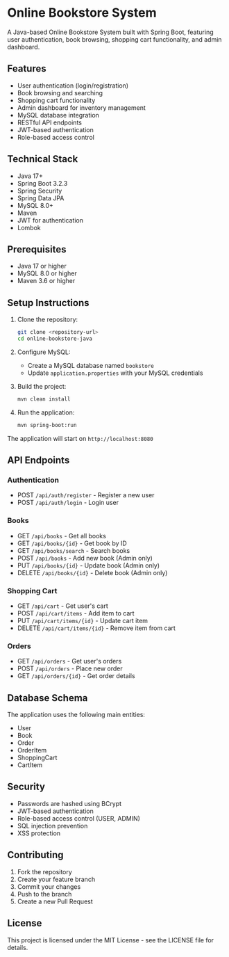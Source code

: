# Online Bookstore System

A Java-based Online Bookstore System built with Spring Boot, featuring user authentication, book browsing, shopping cart functionality, and admin dashboard.

## Features

- User authentication (login/registration)
- Book browsing and searching
- Shopping cart functionality
- Admin dashboard for inventory management
- MySQL database integration
- RESTful API endpoints
- JWT-based authentication
- Role-based access control

## Technical Stack

- Java 17+
- Spring Boot 3.2.3
- Spring Security
- Spring Data JPA
- MySQL 8.0+
- Maven
- JWT for authentication
- Lombok

## Prerequisites

- Java 17 or higher
- MySQL 8.0 or higher
- Maven 3.6 or higher

## Setup Instructions

1. Clone the repository:
   ```bash
   git clone <repository-url>
   cd online-bookstore-java
   ```

2. Configure MySQL:
   - Create a MySQL database named `bookstore`
   - Update `application.properties` with your MySQL credentials

3. Build the project:
   ```bash
   mvn clean install
   ```

4. Run the application:
   ```bash
   mvn spring-boot:run
   ```

The application will start on `http://localhost:8080`

## API Endpoints

### Authentication
- POST `/api/auth/register` - Register a new user
- POST `/api/auth/login` - Login user

### Books
- GET `/api/books` - Get all books
- GET `/api/books/{id}` - Get book by ID
- GET `/api/books/search` - Search books
- POST `/api/books` - Add new book (Admin only)
- PUT `/api/books/{id}` - Update book (Admin only)
- DELETE `/api/books/{id}` - Delete book (Admin only)

### Shopping Cart
- GET `/api/cart` - Get user's cart
- POST `/api/cart/items` - Add item to cart
- PUT `/api/cart/items/{id}` - Update cart item
- DELETE `/api/cart/items/{id}` - Remove item from cart

### Orders
- GET `/api/orders` - Get user's orders
- POST `/api/orders` - Place new order
- GET `/api/orders/{id}` - Get order details

## Database Schema

The application uses the following main entities:
- User
- Book
- Order
- OrderItem
- ShoppingCart
- CartItem

## Security

- Passwords are hashed using BCrypt
- JWT-based authentication
- Role-based access control (USER, ADMIN)
- SQL injection prevention
- XSS protection

## Contributing

1. Fork the repository
2. Create your feature branch
3. Commit your changes
4. Push to the branch
5. Create a new Pull Request

## License

This project is licensed under the MIT License - see the LICENSE file for details.
